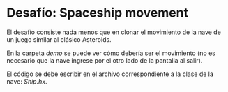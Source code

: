 # Desafío: Spaceship movement

El desafío consiste nada menos que en clonar el movimiento de la nave de un juego similar al clásico Asteroids.

En la carpeta *demo* se puede ver cómo debería ser el movimiento (no es necesario que la nave ingrese por el otro lado de la pantalla al salir).

El código se debe escribir en el archivo correspondiente a la clase de la nave: *Ship.hx*.